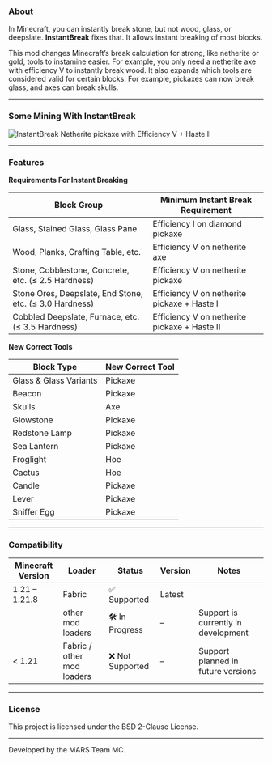 ### About

In Minecraft, you can instantly break stone, but not wood, glass, or deepslate. **InstantBreak** fixes that. It allows instant breaking of most blocks.

This mod changes Minecraft’s break calculation for strong, like netherite or gold, tools to instamine easier. For example, you only need a netherite axe with efficiency V to instantly break wood.
It also expands which tools are considered valid for certain blocks. For example, pickaxes can now break glass, and axes can break skulls.

---

### Some Mining With InstantBreak
![InstantBreak](https://i.imgur.com/xJWh7Az.gif)
Netherite pickaxe with Efficiency V + Haste II

---

### Features 

**Requirements For Instant Breaking**

| Block Group                                    | Minimum Instant Break Requirement                    |
| ---------------------------------------------- | -------------------------------------------- |
| Glass, Stained Glass, Glass Pane               | Efficiency I on diamond pickaxe              |
| Wood, Planks, Crafting Table, etc.             | Efficiency V on netherite axe                |
| Stone, Cobblestone, Concrete, etc. (≤ 2.5 Hardness)     | Efficiency V on netherite pickaxe            |
| Stone Ores, Deepslate, End Stone, etc. (≤ 3.0 Hardness) | Efficiency V on netherite pickaxe + Haste I  |
| Cobbled Deepslate, Furnace, etc. (≤ 3.5 Hardness)       | Efficiency V on netherite pickaxe + Haste II |

**New Correct Tools**

| Block Type                   | New Correct Tool |
| ---------------------------- | ---------------- |
| Glass & Glass Variants       | Pickaxe          |
| Beacon                       | Pickaxe          |
| Skulls                       | Axe              |
| Glowstone                    | Pickaxe          |
| Redstone Lamp                | Pickaxe          |
| Sea Lantern                  | Pickaxe          |
| Froglight                    | Hoe              |
| Cactus                       | Hoe              |
| Candle                       | Pickaxe          |
| Lever                        | Pickaxe          |
| Sniffer Egg                  | Pickaxe          |

---

### Compatibility

| Minecraft Version | Loader             | Status       | Version  | Notes                    |
|-------------------|--------------------|--------------|----------|--------------------------|
| 1.21 – 1.21.8     | Fabric             | ✅ Supported | Latest   |       |
|                   |  other mod loaders | 🛠 In Progress    | –     | Support is currently in development |
| < 1.21            | Fabric / other mod loaders | ❌ Not Supported | –      | Support planned in future versions         |

---

### License
This project is licensed under the BSD 2-Clause License.

---

Developed by the MARS Team MC.
